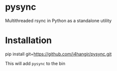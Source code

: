 # pysync
Multithreaded rsync in Python as a standalone utility

# Installation
pip install git+https://github.com/j4hangir/pysync.git

This will add `pysync` to the bin